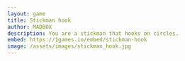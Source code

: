 ```yaml
---
layout: game
title: Stickman hook
author: MADBOX
description: You are a stickman that hooks on circles.
embed: https://1games.io/embed/stickman-hook
image: /assets/images/stickman_hook.jpg
---
```

